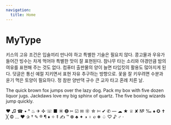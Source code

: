 ```yaml
---
navigation:
  title: Home
---
```


# MyType

키스의 고유 조건은 입술끼리 만나야 하고 특별한 기술은 필요치 않다. 콩고물과 우유가 들어간 빙수는 차게 먹어야 특별한 맛이 잘 표현된다. 참나무 타는 소리와 야경만큼 밤의 여유를 표현해 주는 것도 없다. 컴퓨터 출판물의 양이 늘면 타입킷의 활용도 많아지게 된다. 덧글은 통신 예절 지키면서 표현 자유 추구하는 방향으로. 꽃을 잘 키우려면 수분과 윤기 먹은 토양이 필요하다. 정 참판 양반댁 규수 큰 교자 타고 혼례 치른 날.  

The quick brown fox jumps over the lazy dog. Pack my box with five dozen liquor jugs. Jackdaws love my big sphinx of quartz. The five boxing wizards jump quickly.  

❤
♫
☎
•
°
♨
✈
✣
☏
■
☀
➑
✂
☑
✉
☼
☆
✄
✔
✆
—
☁
★
♕
✘
№
‰
♠
✪
✝
╳
©
…
♥
✰
†
✎
®
¶
♦
✧
‡
✍
™
❆
♣
✦
◑
♀
℮
❅
♤
♡
♪
♂
·